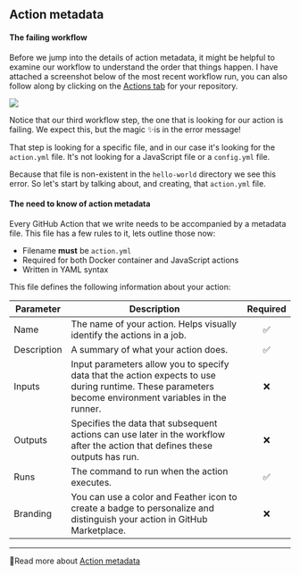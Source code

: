 ## Action metadata

#### The failing workflow
Before we jump into the details of action metadata, it might be helpful to examine our workflow to understand the order that things happen.  I have attached a screenshot below of the most recent workflow run, you can also follow along by clicking on the [Actions tab]({{actionsUrl}}) for your repository.

![](https://i.imgur.com/FPOjK3R.png)

Notice that our third workflow step, the one that is looking for our action is failing.  We expect this, but the magic ✨is in the error message!  

That step is looking for a specific file, and in our case it's looking for the `action.yml` file.  It's not looking for a JavaScript file or a `config.yml` file.

Because that file is non-existent in the `hello-world` directory we see this error.  So let's start by talking about, and creating, that `action.yml` file.

#### The need to know of action metadata


Every GitHub Action that we write needs to be accompanied by a metadata file.  This file has a few rules to it, lets outline those now:

- Filename **must** be `action.yml`
- Required for both Docker container and JavaScript actions
- Written in YAML syntax

This file defines the following information about your action:



| Parameter   | Description                                                                                                                                            |      Required      |
| ----------- | ------------------------------------------------------------------------------------------------------------------------------------------------------ | :----------------: |
| Name        | The name of your action. Helps visually identify the actions in a job.                                                                                 | :white_check_mark: |
| Description | A summary of what your action does.                                                                                                                    | :white_check_mark: |
| Inputs      | Input parameters allow you to specify data that the action expects to use during runtime. These parameters become environment variables in the runner. |         ❌          |
| Outputs     | Specifies the data that subsequent actions can use later in the workflow after the action that defines these outputs has run.                          |         ❌          |
| Runs        | The command to run when the action executes.                                                                                                           | :white_check_mark: |
| Branding    | You can use a color and Feather icon to create a badge to personalize and distinguish your action in GitHub Marketplace.                               |         ❌          |

---

📖Read more about [Action metadata](https://help.github.com/en/actions/automating-your-workflow-with-github-actions/metadata-syntax-for-github-actions)